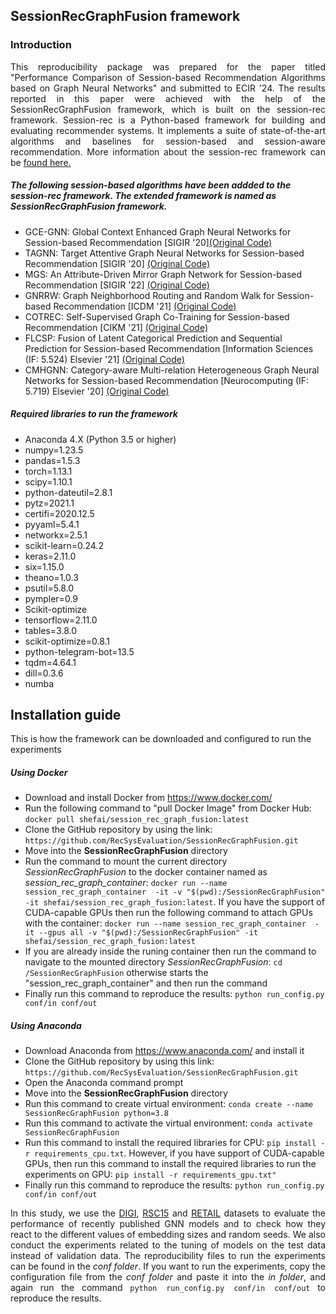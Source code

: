 <!DOCTYPE html>
<html>
<head>

</head>
<body>


<h2>SessionRecGraphFusion framework</h2>

<h3>Introduction</h3>
<p align="justify">This reproducibility package was prepared for the paper titled "Performance Comparison of Session-based Recommendation Algorithms based on Graph Neural Networks" and submitted to ECIR '24. 
The results reported in this paper were achieved with the help of the SessionRecGraphFusion framework, which is built on the session-rec framework. Session-rec is a 
Python-based framework for building and evaluating recommender systems. It implements a suite of state-of-the-art algorithms and baselines for session-based and 
session-aware recommendation. More information about the session-rec framework can be <a href="https://rn5l.github.io/session-rec/index.html">found here.</a></p>
<h5>The following session-based algorithms have been addded to the session-rec framework. The extended framework is named as SessionRecGraphFusion framework.</h5>
<ul>
  <li>GCE-GNN: Global Context Enhanced Graph Neural Networks for Session-based Recommendation [SIGIR '20]<a href="https://github.com/CCIIPLab/GCE-GNN">(Original Code)</a></li>
  <li>TAGNN: Target Attentive Graph Neural Networks for Session-based Recommendation [SIGIR '20] <a href="https://github.com/CRIPAC-DIG/TAGNN">(Original Code)</a></li>
  <li>MGS: An Attribute-Driven Mirror Graph Network for Session-based Recommendation [SIGIR '22] <a href="https://github.com/WHUIR/MGS">(Original Code)</a></li>
  <li>GNRRW: Graph Neighborhood Routing and Random Walk for Session-based Recommendation [ICDM '21] <a href="https://github.com/resistzzz/GNRRW">(Original Code)</a></li>
  <li>COTREC: Self-Supervised Graph Co-Training for Session-based Recommendation [CIKM '21] <a href="https://github.com/xiaxin1998/COTREC">(Original Code)</a></li>
  <li>FLCSP: Fusion of Latent Categorical Prediction and Sequential Prediction for Session-based Recommendation [Information Sciences (IF: 5.524) Elsevier '21] <a href="https://github.com/RecSysEvaluation/extended-session-rec/tree/master/algorithms/FLCSP">(Original Code)</a></li>
  
  <li>CMHGNN: Category-aware Multi-relation Heterogeneous Graph Neural Networks for Session-based Recommendation [Neurocomputing (IF: 5.719) Elsevier '20] <a href="https://github.com/RecSysEvaluation/extended-session-rec/tree/master/algorithms/CM_HGCN">(Original Code)</a></li>
</ul>
<h5>Required libraries to run the framework</h5>
<ul>
  <li>Anaconda 4.X (Python 3.5 or higher)</li>
  <li>numpy=1.23.5</li>
  <li>pandas=1.5.3</li>
  <li>torch=1.13.1</li>
  <li>scipy=1.10.1</li>
  <li>python-dateutil=2.8.1</li>
  <li>pytz=2021.1</li>
  <li>certifi=2020.12.5</li>
  <li>pyyaml=5.4.1</li>
  <li>networkx=2.5.1</li>
  <li>scikit-learn=0.24.2</li>
  <li>keras=2.11.0</li>
  <li>six=1.15.0</li>
  <li>theano=1.0.3</li>
  <li>psutil=5.8.0</li>
  <li>pympler=0.9</li>
  <li>Scikit-optimize</li>
  <li>tensorflow=2.11.0</li>
  <li>tables=3.8.0</li>
  <li>scikit-optimize=0.8.1</li>
  <li>python-telegram-bot=13.5</li>
  <li>tqdm=4.64.1</li>
  <li>dill=0.3.6</li>
  <li>numba</li>
</ul>
<h2>Installation guide</h2>  
<p>This is how the framework can be downloaded and configured to run the experiments</p>
  
<h5>Using Docker</h5>
<ul>
  <li>Download and install Docker from <a href="https://www.docker.com/">https://www.docker.com/</a></li>
  <li>Run the following command to "pull Docker Image" from Docker Hub: <code>docker pull shefai/session_rec_graph_fusion:latest</code>
  <li>Clone the GitHub repository by using the link: <code>https://github.com/RecSysEvaluation/SessionRecGraphFusion.git</code>
  <li>Move into the <b>SessionRecGraphFusion</b> directory</li>
  
  <li>Run the command to mount the current directory <i>SessionRecGraphFusion</i> to the docker container named as <i>session_rec_graph_container</i>: <code>docker run --name session_rec_graph_container  -it -v "$(pwd):/SessionRecGraphFusion" -it shefai/session_rec_graph_fusion:latest</code>. If you have the support of CUDA-capable GPUs then run the following command to attach GPUs with the container: <code>docker run --name session_rec_graph_container  -it --gpus all -v "$(pwd):/SessionRecGraphFusion" -it shefai/session_rec_graph_fusion:latest</code></li> 
<li>If you are already inside the runing container then run the command to navigate to the mounted directory <i>SessionRecGraphFusion</i>: <code>cd /SessionRecGraphFusion</code> otherwise starts the "session_rec_graph_container" and then run the command</li>
<li>Finally run this command to reproduce the results: <code>python run_config.py conf/in conf/out</code></li>
</ul>  

  
<h5>Using Anaconda</h5>
  <ul>
    <li>Download Anaconda from <a href="https://www.anaconda.com/">https://www.anaconda.com/</a> and install it</li>
    <li>Clone the GitHub repository by using this link: <code>https://github.com/RecSysEvaluation/SessionRecGraphFusion.git</code></li>
    <li>Open the Anaconda command prompt</li>
    <li>Move into the <b>SessionRecGraphFusion</b> directory</li>
    <li>Run this command to create virtual environment: <code>conda create --name SessionRecGraphFusion python=3.8</code></li>
    <li>Run this command to activate the virtual environment: <code>conda activate SessionRecGraphFusion</code></li>
    <li>Run this command to install the required libraries for CPU: <code>pip install -r requirements_cpu.txt</code>. However, if you have support of CUDA-capable GPUs, 
        then run this command to install the required libraries to run the experiments on GPU: <code>pip install -r requirements_gpu.txt"</code></li>
    <li>Finally run this command to reproduce the results: <code>python run_config.py conf/in conf/out</code></li>
  </ul>
  <p align="justify">In this study, we use the <a href="https://competitions.codalab.org/competitions/11161#learn_the_details-data2">DIGI</a>, <a href="https://www.kaggle.com/datasets/chadgostopp/recsys-challenge-2015">RSC15</a> and <a href="https://www.kaggle.com/datasets/retailrocket/ecommerce-dataset">RETAIL</a> datasets to evaluate the performance of recently
published GNN models and to check how they react to the different values of embedding sizes and random seeds. We also conduct the experiments related to the tuning of models on the test data instead of validation data. The reproducibility files to run the experiments can be found in the <i>conf folder</i>. If you want to run the experiments, copy the configuration file from the <i>conf folder</i> and paste it into the <i>in folder</i>, and again run the command <code>python run_config.py conf/in conf/out</code> to reproduce the results. 
</p>
</body>
</html>  

